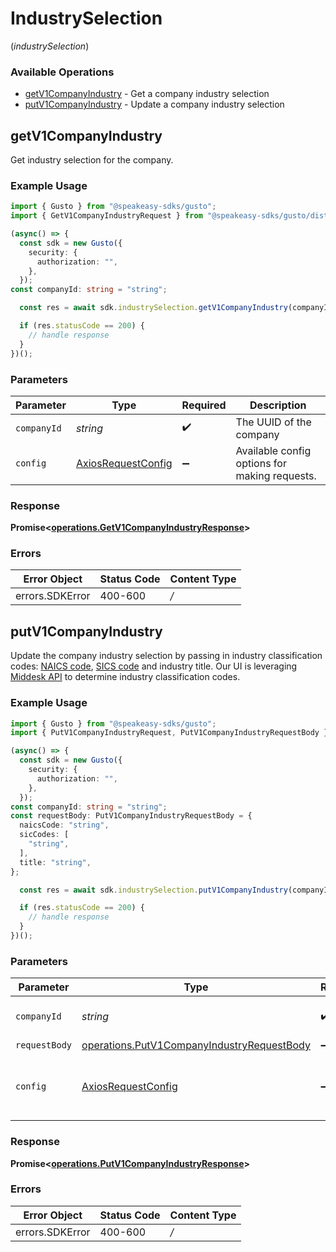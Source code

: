 # IndustrySelection
(*industrySelection*)

### Available Operations

* [getV1CompanyIndustry](#getv1companyindustry) - Get a company industry selection
* [putV1CompanyIndustry](#putv1companyindustry) - Update a company industry selection

## getV1CompanyIndustry

Get industry selection for the company.

### Example Usage

```typescript
import { Gusto } from "@speakeasy-sdks/gusto";
import { GetV1CompanyIndustryRequest } from "@speakeasy-sdks/gusto/dist/sdk/models/operations";

(async() => {
  const sdk = new Gusto({
    security: {
      authorization: "",
    },
  });
const companyId: string = "string";

  const res = await sdk.industrySelection.getV1CompanyIndustry(companyId);

  if (res.statusCode == 200) {
    // handle response
  }
})();
```

### Parameters

| Parameter                                                    | Type                                                         | Required                                                     | Description                                                  |
| ------------------------------------------------------------ | ------------------------------------------------------------ | ------------------------------------------------------------ | ------------------------------------------------------------ |
| `companyId`                                                  | *string*                                                     | :heavy_check_mark:                                           | The UUID of the company                                      |
| `config`                                                     | [AxiosRequestConfig](https://axios-http.com/docs/req_config) | :heavy_minus_sign:                                           | Available config options for making requests.                |


### Response

**Promise<[operations.GetV1CompanyIndustryResponse](../../sdk/models/operations/getv1companyindustryresponse.md)>**
### Errors

| Error Object    | Status Code     | Content Type    |
| --------------- | --------------- | --------------- |
| errors.SDKError | 400-600         | */*             |

## putV1CompanyIndustry

Update the company industry selection by passing in industry classification codes: [NAICS code](https://www.naics.com), [SICS code](https://siccode.com/) and industry title. Our UI is leveraging [Middesk API](https://docs.middesk.com/reference/introduction) to determine industry classification codes.

### Example Usage

```typescript
import { Gusto } from "@speakeasy-sdks/gusto";
import { PutV1CompanyIndustryRequest, PutV1CompanyIndustryRequestBody } from "@speakeasy-sdks/gusto/dist/sdk/models/operations";

(async() => {
  const sdk = new Gusto({
    security: {
      authorization: "",
    },
  });
const companyId: string = "string";
const requestBody: PutV1CompanyIndustryRequestBody = {
  naicsCode: "string",
  sicCodes: [
    "string",
  ],
  title: "string",
};

  const res = await sdk.industrySelection.putV1CompanyIndustry(companyId, requestBody);

  if (res.statusCode == 200) {
    // handle response
  }
})();
```

### Parameters

| Parameter                                                                                                       | Type                                                                                                            | Required                                                                                                        | Description                                                                                                     |
| --------------------------------------------------------------------------------------------------------------- | --------------------------------------------------------------------------------------------------------------- | --------------------------------------------------------------------------------------------------------------- | --------------------------------------------------------------------------------------------------------------- |
| `companyId`                                                                                                     | *string*                                                                                                        | :heavy_check_mark:                                                                                              | The UUID of the company                                                                                         |
| `requestBody`                                                                                                   | [operations.PutV1CompanyIndustryRequestBody](../../../sdk/models/operations/putv1companyindustryrequestbody.md) | :heavy_minus_sign:                                                                                              | N/A                                                                                                             |
| `config`                                                                                                        | [AxiosRequestConfig](https://axios-http.com/docs/req_config)                                                    | :heavy_minus_sign:                                                                                              | Available config options for making requests.                                                                   |


### Response

**Promise<[operations.PutV1CompanyIndustryResponse](../../sdk/models/operations/putv1companyindustryresponse.md)>**
### Errors

| Error Object    | Status Code     | Content Type    |
| --------------- | --------------- | --------------- |
| errors.SDKError | 400-600         | */*             |
